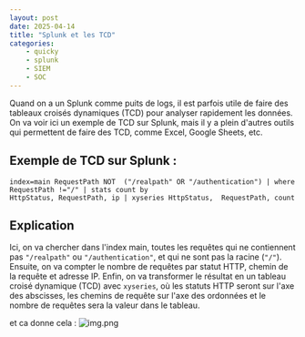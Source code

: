 ```yaml
---
layout: post
date: 2025-04-14
title: "Splunk et les TCD"
categories:
    - quicky
    - splunk
    - SIEM
    - SOC
---
```

Quand on a un Splunk comme puits de logs, il est parfois utile de faire des tableaux croisés dynamiques (TCD) pour 
analyser rapidement les données.
On va voir ici un exemple de TCD sur Splunk, mais il y a plein d'autres outils qui permettent de faire des TCD,
comme Excel, Google Sheets, etc.


## Exemple de TCD sur Splunk :

```splunk
index=main RequestPath NOT  ("/realpath" OR "/authentication") | where RequestPath !="/" | stats count by 
HttpStatus, RequestPath, ip | xyseries HttpStatus,  RequestPath, count
```

## Explication

Ici, on va chercher dans l'index main, toutes les requêtes qui ne contiennent pas `"/realpath"` ou 
`"/authentication"`, et qui ne sont pas la racine (`"/"`). Ensuite, on va compter le nombre de requêtes par statut HTTP, chemin de la requête et
adresse IP. Enfin, on va transformer le résultat en un tableau croisé dynamique (TCD) avec `xyseries`, où les statuts
HTTP seront sur l'axe des abscisses, les chemins de requête sur l'axe des ordonnées et le nombre de requêtes sera la
valeur dans le tableau.

et ca donne cela : 
![img.png]({{home}}/assets/img/tcdsplunk.png)


